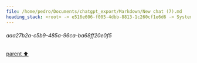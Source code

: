 ```yaml
---
file: /home/pedro/Documents/chatgpt_export/Markdown/New chat (7).md
heading_stack: <root> -> e516e606-f005-4dbb-8813-1c260cf1e6d6 -> System -> 44eed415-c779-4062-9ca6-1ab2d02ee8d1 -> System -> aaa27b2a-c5b9-485a-96ca-ba68ff20e0f5
---
```

###### aaa27b2a-c5b9-485a-96ca-ba68ff20e0f5
[parent ⬆️](#44eed415-c779-4062-9ca6-1ab2d02ee8d1)
